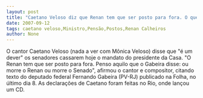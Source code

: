 ```yaml
---
layout: post
title: "Caetano Veloso diz que Renan tem que ser posto para fora. O que pensa o ministro Gil?"
date: 2007-09-12
tags: caetano veloso,Ministro,Pensão,Postos,Renan Calheiros
author: None
---
```

O cantor Caetano Veloso (nada a ver com M&ocirc;nica Veloso) disse que &quot;&eacute; um dever&quot; os senadores cassarem hoje o mandato do presidente da Casa. &quot;O Renan tem que ser posto para fora. Penso aquilo que o Gabeira disse: ou morre o Renan ou morre o Senado&quot;, afirmou o cantor e compositor, citando texto do deputado federal Fernando Gabeira (PV-RJ) publicado na Folha, no &uacute;ltimo dia 8. As declara&ccedil;&otilde;es de Caetano foram feitas no Rio, onde lan&ccedil;ou um CD.
 